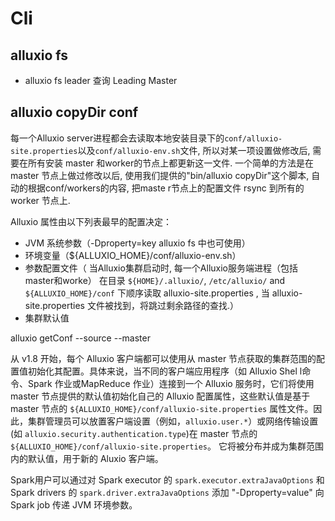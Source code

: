 # Cli

## alluxio fs

- alluxio fs leader 查询 Leading Master

## alluxio copyDir conf

每一个Alluxio server进程都会去读取本地安装目录下的`conf/alluxio-site.properties`以及`conf/alluxio-env.sh`文件, 所以对某一项设置做修改后, 需要在所有安装 master 和worker的节点上都更新这一文件. 一个简单的方法是在 master 节点上做过修改以后, 使用我们提供的"bin/alluxio copyDir"这个脚本, 自动的根据conf/workers的内容,  把maste r节点上的配置文件 rsync 到所有的 worker 节点上.

Alluxio 属性由以下列表最早的配置决定：

- JVM 系统参数（-Dproperty=key alluxio fs 中也可使用）
- 环境变量（${ALLUXIO_HOME}/conf/alluxio-env.sh）
- 参数配置文件（ 当Alluxio集群启动时, 每一个Alluxio服务端进程（包括master和worke） 在目录 `${HOME}/.alluxio/`, `/etc/alluxio/` and `${ALLUXIO_HOME}/conf` 下顺序读取 alluxio-site.properties , 当 alluxio-site.properties 文件被找到，将跳过剩余路径的查找.）
- 集群默认值

alluxio getConf --source --master

从 v1.8 开始，每个 Alluxio 客户端都可以使用从 master 节点获取的集群范围的配置值初始化其配置。具体来说，当不同的客户端应用程序（如 Alluxio Shel l命令、Spark 作业或MapReduce 作业）连接到一个 Alluxio 服务时，它们将使用 master 节点提供的默认值初始化自己的 Alluxio 配置属性，这些默认值是基于 master 节点的 `${ALLUXIO_HOME}/conf/alluxio-site.properties` 属性文件。因此，集群管理员可以放置客户端设置（例如，`alluxio.user.*`）或网络传输设置(如 `alluxio.security.authentication.type`)在 master 节点的 `${ALLUXIO_HOME}/conf/alluxio-site.properties`。 它将被分布并成为集群范围内的默认值，用于新的 Aluxio 客户端。

Spark用户可以通过对 Spark executor 的 `spark.executor.extraJavaOptions` 和 Spark drivers 的 `spark.driver.extraJavaOptions` 添加 "-Dproperty=value" 向Spark job 传递 JVM 环境参数。
